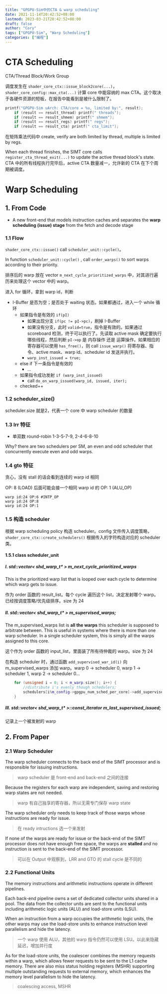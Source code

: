 ```yaml
---
title: "GPGPU-Sim中的CTA & warp scheduling"
date: 2021-11-14T20:42:52+08:00
lastmod: 2023-03-21T20:42:52+08:00
draft: false
author: "Cory"
tags: ["GPGPU-Sim", "Warp Scheduling"]
categories: ["编程"]
---
```


# CTA Scheduling

CTA/Thread Block/Work Group

调度发生在 `shader_core_ctx::issue_block2core(...)`，`shader_core_config::max_cta(...)` 计算 core 中能容纳的 max CTA。这个取决于各硬件资源的短板，在报告中能看到是被什么限制了。

```c++
printf("GPGPU-Sim uArch: CTA/core = %u, limited by:", result);
    if (result == result_thread) printf(" threads");
    if (result == result_shmem) printf(" shmem");
    if (result == result_regs) printf(" regs");
    if (result == result_cta) printf(" cta_limit");
```

在矩阵乘法代码中 create, verify are both limited by thread, multiple is limited by regs. 

When each thread finishes, the SIMT core calls `register_cta_thread_exit(...)` to update the active thread block's state. CTA 中的所有线程执行完毕后，active CTA 数量减一，允许新的 CTA 在下个周期被调度。

# Warp Scheduling

## 1. From Code

+ A new front-end that models instruction caches and separates the **warp scheduling (issue) stage** from the fetch and decode stage

### 1.1 Flow

`shader_core_ctx::issue()` call `scheduler_unit::cycle()`。

In function `scheduler_unit::cycle()` , call `order_warps()` to sort warps according to their priority. 

排序后的 warp 放在 vector `m_next_cycle_prioritized_warps` 中，对其进行遍历来处理这个 vector 中的 warp。

进入 for 循环，拿到 warp id，判断

+ I-Buffer 是否为空；是否处于 waiting 状态。如果都通过，进入一个 while 循环
  + 如果指令是有效的 `if(pI)`
    + 如果出现分支 `if(pc != pI->pc)`，刷掉 I-Buffer
    + 如果没有分支，此时 `valid=true`，指令是有效的。如果通过 scoreboard 检测，终于可以执行了。先读取 active mask 确定要执行哪些线程，然后判断 `pI->op` 是 内存操作 还是 运算操作。如果相应的寄存器可以使用 `has_free()`，则 call `issue_warp()` 将寄存器、指令、active mask、warp id、scheduler id 发送并执行。
    + `warp_inst_issued = true;`
  + else if 下一条指令是有效的
    + ...
  + 如果指令成功发射 `if (warp_inst_issued)`
    + call `do_on_warp_issued(warp_id, issued, iter);`
  + checked++

### 1.2 scheduler_size()

scheduler.size 就是2，代表一个 core 中 warp scheduler 的数量

### 1.3 lrr 特征

+ 单双数 round-robin 1-3-5-7-9, 2-4-6-8-10

Why? there are two schedulers per SM, an even and odd scheduler that concurrently execute even and odd warps.

### 1.4 gto 特征

贪心，没有 stall 的话会看到连续的 warp id 相同

OP: 8 (LOAD) 后面可能会接一个相同 warp id 的 OP: 1 (ALU_OP)

```shell
warp id:24 OP:6	#INTP_OP
warp id:24 OP:8
warp id:24 OP:1
```

### 1.5 构造 scheduler

根据 warp scheduling policy 构造 scheduler。config 文件传入调度策略，`shader_core_ctx::create_schedulers()` 根据传入的字符构造对应的 scheduler 类。

#### 1.5.1 class scheduler_unit

##### I. std::vector< shd_warp_t* > m_next_cycle_prioritized_warps

This is the prioritized warp list that is looped over each cycle to determine which warp gets to issue.

作为 order 函数的 result_list。每个 cycle 遍历这个 list，决定发射哪个 warp。已经按调度策略/优先级排序。size 为 24

##### II. std::vector< shd_warp_t* > m_supervised_warps;

The m_supervised_warps list is **all the warps** this scheduler is supposed to arbitrate between.  This is useful in systems where there is more than one warp scheduler. In a single scheduler system, this is simply all the warps assigned to this core.

这个作为 order 函数的 input_list，里面装了所有待仲裁的 warp。size 为 24

在构造 scheduler 时，通过函数 `add_supervised_war_id(i)` 向 m_supervised_warps 添加 warp。warp 0 -> scheduler 0, warp 1 -> scheduler 1, warp 2 -> scheduler 0...

```c++
    for (unsigned i = 0; i < m_warp.size(); i++) {
        //distribute i's evenly though schedulers;
        schedulers[i%m_config->gpgpu_num_sched_per_core]->add_supervised_warp_id(i);
    }
```



##### III. std::vector< shd_warp_t* >::const_iterator m_last_supervised_issued;

记录上一个被发射的 warp

## 2. From Paper

### 2.1 Warp Scheduler

The warp scheduler connects to the back end of the SIMT  processor and is responsible for issuing instructions.

> warp scheduler 是 front-end and back-end 之间的连接

Because the registers for each warp are independent,  saving and restoring warp states are not needed.

> warp 有自己独享的寄存器，所以无需专门保存 warp state

The warp  scheduler only needs to keep track of those warps whose  instructions are ready for issue. 

> 在 ready intructions 选一个来发射

If none of the warps are ready  for issue or the back-end of the SIMT processor does not have  enough free space, the warps are **stalled** and no instruction is  sent to the back-end of the SIMT processor. 

> 可以在 Output 中观察到，LRR and GTO 的 stall cycle 是不同的

### 2.2 Functional Units

The memory instructions and arithmetic  instructions operate in different pipelines.

Each back-end  pipeline owns a set of dedicated collector units shared in a  pool. The data from the collector units are sent to the functional  units including arithmetic logic units (ALU) and load-store  units (LSU).

When an instruction from a warp occupies the  arithmetic logic units, the other warps may use the load-store  units to enhance instruction level parallelism and hide the  latency.

> 一个 warp 使用 ALU，其他的 warp 指令仍然可以使用 LSU。以此来隐藏延迟，增加并行度

As for the load-store units, the coalescer combines the  memory requests within a warp, which allows fewer requests to  be sent to the L1 cache memory. There are also miss status  holding registers (MSHR) supporting multiple outstanding  requests to external memory, which enhances the memory level  parallelism to hide the latency. 

> coalescing access, MSHR
